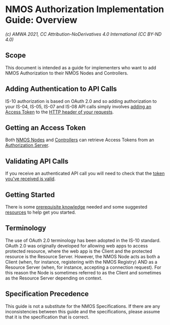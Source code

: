 # NMOS Authorization Implementation Guide: Overview
_(c) AMWA 2021, CC Attribution-NoDerivatives 4.0 International (CC BY-ND 4.0)_

## Scope
This document is intended as a guide for implementers who want to add NMOS Authorization to their NMOS Nodes and Controllers.

## Adding Authentication to API Calls
IS-10 authorization is based on OAuth 2.0 and so adding authorization to your IS-04, IS-05, IS-07 and IS-08 API calls simply involves [adding an Access Token](4.2.%20Node%20to%20Registry%20Interactions%20(IS-04).md) to the [HTTP header of your requests](4.4.%20Controller%20to%20Node%20Interactions%20(IS-05%2C%20IS-08).md).  

## Getting an Access Token
Both [NMOS Nodes](4.1.%20Node%20to%20Authorization%20Server%20Interactions.md) and [Controllers](4.3.%20Controller%20to%20Authorization%20Server%20Interactions.md) can retrieve Access Tokens from an [Authorization Server](3.0.%20Authorization%20Server%20Setup.md).

## Validating API Calls
If you receive an authenticated API call you will need to check that the [token you've received is valid](4.6.%20Validating%20Access%20Tokens.md).

## Getting Started
There is some [prerequisite knowledge](2.0.%20Prerequisites.md) needed and some suggested [resources](5.0.%20Development%20Resources.md) to help get you started.
 
## Terminology
The use of OAuth 2.0 terminology has been adopted in the IS-10 standard. OAuth 2.0 was originally developed for allowing web apps to access protected resource, where the web app is the Client and the protected resource is the Resource Server.  However, the NMOS Node acts as both a Client (when, for instance, registering with the NMOS Registry) AND as a Resource Server (when, for instance, accepting a connection request).  For this reason the Node is sometimes referred to as the Client and sometimes as the Resource Server depending on context.

## Specification Precedence
This guide is not a substitute for the NMOS Specifications.  If there are any inconsistencies between this guide and the specifications, please assume that it is the specification that is correct.
<!--stackedit_data:
eyJoaXN0b3J5IjpbLTgyNDg1MzUyMywtMTI2Mzc4MDA0OSwtMT
E5MTY3MjYzNyw1ODQ3MjUxNTEsLTI5NjY5NjYzNCwtMzQxMzU1
NjUzLDIwODAwNjU5MzQsLTE0NTUyODkzMSwtNTQ5MzM5OTE0XX
0=
-->
